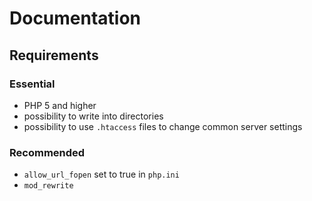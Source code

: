 
# Documentation

## Requirements

### Essential
- PHP 5 and higher
- possibility to write into directories
- possibility to use `.htaccess` files to change common server settings

### Recommended
- `allow_url_fopen` set to true in `php.ini`
- `mod_rewrite`
